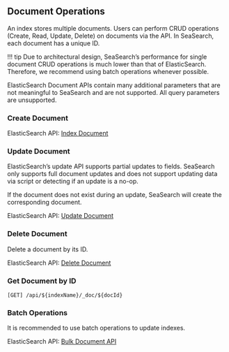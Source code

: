 ## Document Operations
An index stores multiple documents. Users can perform CRUD operations (Create, Read, Update, Delete) on documents via the API. In SeaSearch, each document has a unique ID.

!!! tip 
Due to architectural design, SeaSearch’s performance for single document CRUD operations is much lower than that of ElasticSearch. Therefore, we recommend using batch operations whenever possible.

ElasticSearch Document APIs contain many additional parameters that are not meaningful to SeaSearch and are not supported. All query parameters are unsupported.

### Create Document
ElasticSearch API: [Index Document](https://www.elastic.co/guide/en/elasticsearch/reference/current/docs-index_.html)

### Update Document
ElasticSearch’s update API supports partial updates to fields. SeaSearch only supports full document updates and does not support updating data via script or detecting if an update is a no-op.

If the document does not exist during an update, SeaSearch will create the corresponding document.

ElasticSearch API: [Update Document](https://www.elastic.co/guide/en/elasticsearch/reference/current/docs-update.html)

### Delete Document 
Delete a document by its ID.

ElasticSearch API: [Delete Document](https://www.elastic.co/guide/en/elasticsearch/reference/current/docs-delete.html)

### Get Document by ID
```
[GET] /api/${indexName}/_doc/${docId}
```

### Batch Operations
It is recommended to use batch operations to update indexes.

ElasticSearch API: [Bulk Document API](https://www.elastic.co/guide/en/elasticsearch/reference/current/docs-bulk.html)
